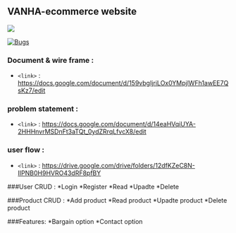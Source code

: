 ## VANHA-ecommerce website
![](https://github.com/fssa-batch3/kishore.sugumar__web_project/blob/main/assets/img/illustration/logo.png)

[![Bugs](https://sonarcloud.io/api/project_badges/measure?project=fssa-batch3_kishore.sugumar__web_project&metric=bugs)](https://sonarcloud.io/summary/new_code?id=fssa-batch3_kishore.sugumar__web_project)

### Document & wire frame :
- `<link>` : https://docs.google.com/document/d/159vbgIjriLOx0YMpjlWFh1awEE7QsKz7/edit

### problem statement :
- `<link>` : https://docs.google.com/document/d/14eaHVqiUYA-2HHHnvrMSDnFt3aTQt_0ydZRrqLfvcX8/edit

### user flow : 
- `<link>` : https://drive.google.com/drive/folders/12dfKZeC8N-IIPNB0H9HVRO43dRF8pfBY

###User CRUD :
*Login
*Register
*Read
*Upadte
*Delete 

###Product CRUD :
*Add product
*Read product
*Upadte product
*Delete product

###Features:
*Bargain option
*Contact option

